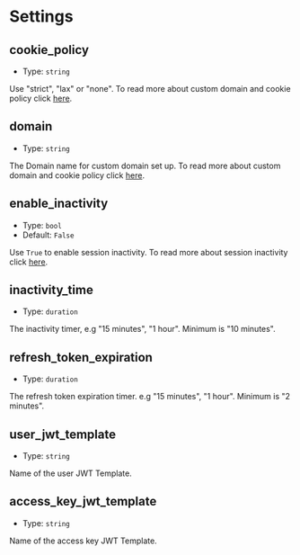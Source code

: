 
Settings
========



cookie_policy
-------------

- Type: `string` 

Use "strict", "lax" or "none". To read more about custom domain and cookie policy click [here](https://docs.descope.com/how-to-deploy-to-production/custom-domain).



domain
------

- Type: `string` 

The Domain name for custom domain set up. To read more about custom domain and cookie policy click [here](https://docs.descope.com/how-to-deploy-to-production/custom-domain).



enable_inactivity
-----------------

- Type: `bool`
- Default: `False`

Use `True` to enable session inactivity. To read more about session inactivity click [here](https://docs.descope.com/project-settings#session-inactivity).



inactivity_time
---------------

- Type: `duration` 

The inactivity timer, e.g "15 minutes", "1 hour". Minimum is "10 minutes".



refresh_token_expiration
------------------------

- Type: `duration` 

The refresh token expiration timer.  e.g "15 minutes", "1 hour". Minimum is "2 minutes".



user_jwt_template
-----------------

- Type: `string` 

Name of the user JWT Template.


access_key_jwt_template
-----------------------

- Type: `string` 

Name of the access key JWT Template.